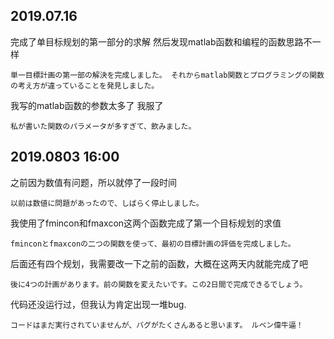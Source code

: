 
## 2019.07.16

 完成了单目标规划的第一部分的求解 然后发现matlab函数和编程的函数思路不一样 

``単一目標計画の第一部の解決を完成しました。 それからmatlab関数とプログラミングの関数の考え方が違っていることを発見しました。``

我写的matlab函数的参数太多了 我服了

``私が書いた関数のパラメータが多すぎて、飲みました。``

## 2019.0803 16:00

之前因为数值有问题，所以就停了一段时间

``以前は数値に問題があったので、しばらく停止しました。``

我使用了fmincon和fmaxcon这两个函数完成了第一个目标规划的求值

``fminconとfmaxconの二つの関数を使って、最初の目標計画の評価を完成しました。``

后面还有四个规划，我需要改一下之前的函数，大概在这两天内就能完成了吧

``後に4つの計画があります。前の関数を変えたいです。この2日間で完成できるでしょう。``

代码还没运行过，但我认为肯定出现一堆bug.

``コードはまだ実行されていませんが、バグがたくさんあると思います。 ルベン偉牛逼！``
